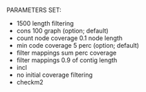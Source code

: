 PARAMETERS SET:

- 1500 length filtering
- cons 100 graph (option; default)
- count node coverage 0.1 node length
- min code coverage 5 perc (option; default)
- filter mappings sum perc coverage
- filter mappings 0.9 of contig length
- incl
- no initial coverage filtering
- checkm2

